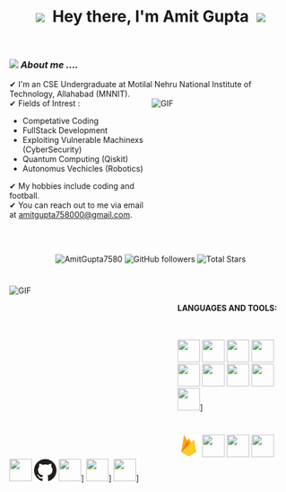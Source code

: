 <!-- Header -->

<h1 align="center">
  <a target="_blank">
    <img src="https://media.giphy.com/media/LQo5HzZnmZQ74Uc8tI/giphy.gif" width="30px" style="max-width:100%;">
  </a>
  <b>&nbsp;Hey there, I'm Amit Gupta&nbsp;</b>
  <a target="_blank">
    <img src="https://media.giphy.com/media/hvRJCLFzcasrR4ia7z/giphy.gif" width="30px" />
  </a>
</h1>

<!-- About Me -->

<br/>

### <img src="https://media.giphy.com/media/iY8CRBdQXODJSCERIr/giphy.gif" width="30px">&nbsp;***About me ....***
✔ I'm an CSE Undergraduate at Motilal Nehru National Institute of Technology, Allahabad (MNNIT).<br>
<a target="_blank">
  <img align="right" height="250" width="250" alt="GIF" src="https://media.giphy.com/media/TEnXkcsHrP4YedChhA/giphy.gif">
</a>
✔ Fields of Intrest :
- Competative Coding<br>
- FullStack Development<br>
- Exploiting Vulnerable Machinexs (CyberSecurity)<br>
- Quantum Computing (Qiskit) <br>
- Autonomus Vechicles (Robotics)<br>

✔ My hobbies include coding and football.<br>
✔ You can reach out to me via email at amitgupta758000@gmail.com.<br>

<br/>
<br/>

<p align="center">  
  <img src="https://komarev.com/ghpvc/?username=AmitGupta7580&color=blue" alt="AmitGupta7580" />
  <img alt="GitHub followers" src="https://img.shields.io/github/followers/AmitGupta7580?label=Followers&style=social">
  <img src="https://img.shields.io/github/stars/AmitGupta7580?label=Stars" alt="Total Stars">
</p>

#

<!-- Languages and Tools -->

<a target="_blank"><img align="left" height="300" width="300" alt="GIF" src="https://github.com/JayantGoel001/JayantGoel001/blob/master/GIF/github.gif"></a>
<br/>


**LANGUAGES AND TOOLS:**  

<br/>
<br/>
<code><img height="40" width="40" src="https://img.icons8.com/color/48/000000/c.png"></code>
<code><img height="40" width="40" src="https://img.icons8.com/color/48/000000/c-plus-plus-logo.png"></code>
<code><img height="40" width="40" src="https://img.icons8.com/color/48/000000/java-coffee-cup-logo--v2.png"></code>
<code><img height="40" width="40" src="https://img.icons8.com/color/48/000000/python--v2.png"></code>
<code><img height="40" width="40" src="https://img.icons8.com/color/48/000000/html-5.png"></code>
<code><img height="40" width="40" src="https://img.icons8.com/color/48/000000/css3.png"></code>
<code><img height="40" width="40" src="https://img.icons8.com/color/48/000000/javascript--v2.png"></code>
<code><img height="40" width="40" src="https://cdn.worldvectorlogo.com/logos/nodejs-icon.svg"></code>
<code><img height="40" width="40" src="https://cdn.iconscout.com/icon/free/png-512/mongodb-3-1175138.png"></code>]

#
<code><img height="40" width="40" src="https://raw.githubusercontent.com/github/explore/80688e429a7d4ef2fca1e82350fe8e3517d3494d/topics/firebase/firebase.png"></code>
<code><img height="40" width="40" src="https://img.icons8.com/fluency/48/000000/mysql-logo.png"></code>
<code><img height="40" width="40" src="https://img.icons8.com/fluency/48/000000/flutter.png"></code>
<code><img height="40" width="40" src="https://img.icons8.com/color/48/000000/dart.png"></code>
<code><img height="40" width="40" src="https://upload.wikimedia.org/wikipedia/commons/thumb/3/3f/Git_icon.svg/1024px-Git_icon.svg.png"></code>
<code><img height="40" width="40" src="https://raw.githubusercontent.com/github/explore/80688e429a7d4ef2fca1e82350fe8e3517d3494d/topics/github-api/github-api.png"></code>
<code><img height="40" width="40" src="https://upload.wikimedia.org/wikipedia/commons/a/ab/Linux_Logo_in_Linux_Libertine_Font.svg"></code>]
<code><img height="40" width="40" src="https://cdn.freelogovectors.net/wp-content/uploads/2019/02/Ros_logo.png"></code>]
<code><img height="40" width="40" src="https://px4.io/wp-content/uploads/2020/03/PX4_logo_black_large_resized_compressed-compressor.png"></code>]

<br/>

#


